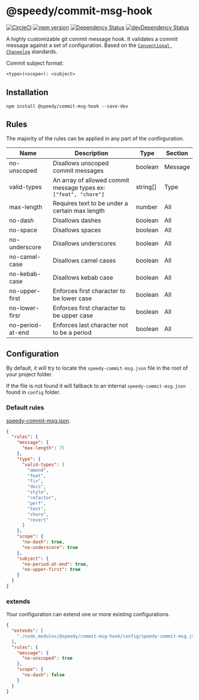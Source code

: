 # @speedy/commit-msg-hook
[![CircleCI](https://circleci.com/gh/alan-agius4/speedy-commit-msg-hook.svg?style=shield)](https://circleci.com/gh/alan-agius4/speedy-commit-msg-hook)
[![npm version](https://img.shields.io/npm/v/@speedy/commit-msg-hook.svg)](https://www.npmjs.com/package/@speedy/commit-msg-hook)
[![Dependency Status](https://img.shields.io/david/alan-agius4/commit-msg-hook.svg?style=flat-square)](https://david-dm.org/alan-agius4/speedy-commit-msg-hook)
[![devDependency Status](https://img.shields.io/david/dev/alan-agius4/commit-msg-hook.svg?style=flat-square)](https://david-dm.org/alan-agius4/speedy-commit-msg-hook?type=dev)

A highly customizable git commit message hook. It validates a commit message against a set of configuration. Based on the [`Conventional Changelog`](https://github.com/conventional-changelog/conventional-changelog) standards. 

Commit subject format:
```txt
<type>(<scope>): <subject>
```


## Installation

```
npm install @speedy/commit-msg-hook --save-dev
```

## Rules

The majority of the rules can be applied in any part of the confirguration.

| Name             | Description                                                      | Type     | Section |
|------------------|------------------------------------------------------------------|----------|---------|
| no-unscoped      | Disallows unscoped commit messages                               | boolean  | Message |
| valid-types      | An array of allowed commit message types ex: `["feat", "chore"]` | string[] | Type    |
| max-length       | Requires text to be under a certain max length                   | number   | All     |
| no-dash          | Disallows dashes                                                 | boolean  | All     |
| no-space         | Disallows spaces                                                 | boolean  | All     |
| no-underscore    | Disallows underscores                                            | boolean  | All     |
| no-camel-case    | Disallows camel cases                                            | boolean  | All     |
| no-kebab-case    | Disallows kebab case                                             | boolean  | All     |
| no-upper-first   | Enforces first character to be lower case                        | boolean  | All     |
| no-lower-firsr   | Enforces first character to be upper case                        | boolean  | All     |
| no-period-at-end | Enforces last character not to be a period                       | boolean  | All     |

## Configuration

By default, it will try to locate the `speedy-commit-msg.json` file in the root of your project folder.

If the file is not found it will fallback to an internal `speedy-commit-msg.json` found in `config` folder.

### Default rules

[speedy-commit-msg.json](https://github.com/alan-agius4/speedy-commit-msg-hook/blob/master/config/speedy-commit-msg.json).

```json
{
  "rules": {
    "message": {
      "max-length": 75
    },
    "type": {
      "valid-types": [
        "amend",
        "feat",
        "fix",
        "docs",
        "style",
        "refactor",
        "perf",
        "test",
        "chore",
        "revert"
      ]
    },
    "scope": {
      "no-dash": true,
      "no-underscore": true
    },
    "subject": {
      "no-period-at-end": true,
      "no-upper-first": true
    }
  }
}
```

### extends
Your configuration can extend one or more existing configurations.

```json
{
  "extends": [
    "./node_modules/@speedy/commit-msg-hook/config/speedy-commit-msg.json"
  ],
  "rules": {
    "message": {
      "no-unscoped": true
    },
    "scope": {
      "no-dash": false
    }
  }
}
```